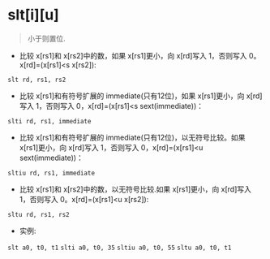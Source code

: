 # slt[i][u]

> 小于则置位.

- 比较 x[rs1]和 x[rs2]中的数，如果 x[rs1]更小，向 x[rd]写入 1，否则写入 0。x[rd]=(x[rs1]<s x[rs2]):

`slt rd, rs1, rs2`

- 比较 x[rs1]和有符号扩展的 immediate(只有12位)，如果 x[rs1]更小，向 x[rd]写入 1，否则写入 0，x[rd]=(x[rs1]<s sext(immediate))：

`slti rd, rs1, immediate`


- 比较 x[rs1]和有符号扩展的 immediate(只有12位)，以无符号比较。如果 x[rs1]更小，向 x[rd]写入 1，否则写入 0，x[rd]=(x[rs1]<u sext(immediate))：

`sltiu rd, rs1, immediate`


- 比较 x[rs1]和 x[rs2]中的数，以无符号比较.如果 x[rs1]更小，向 x[rd]写入 1，否则写入 0。x[rd]=(x[rs1]<u x[rs2]):

`sltu rd, rs1, rs2`

- 实例:

`slt a0, t0, t1`
`slti a0, t0, 35`
`sltiu a0, t0, 55`
`sltu a0, t0, t1`


